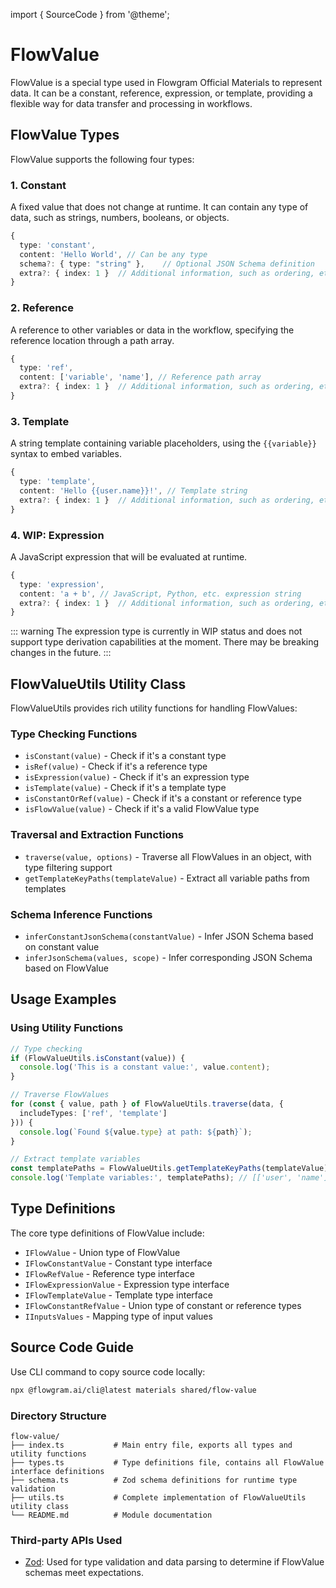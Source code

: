import { SourceCode } from '@theme';

# FlowValue

FlowValue is a special type used in Flowgram Official Materials to represent data. It can be a constant, reference, expression, or template, providing a flexible way for data transfer and processing in workflows.

## FlowValue Types

FlowValue supports the following four types:

### 1. Constant

A fixed value that does not change at runtime. It can contain any type of data, such as strings, numbers, booleans, or objects.

```typescript
{
  type: 'constant',
  content: 'Hello World', // Can be any type
  schema?: { type: "string" },    // Optional JSON Schema definition
  extra?: { index: 1 }  // Additional information, such as ordering, etc.
}
```

### 2. Reference

A reference to other variables or data in the workflow, specifying the reference location through a path array.

```typescript
{
  type: 'ref',
  content: ['variable', 'name'], // Reference path array
  extra?: { index: 1 }  // Additional information, such as ordering, etc.
}
```

### 3. Template

A string template containing variable placeholders, using the `{{variable}}` syntax to embed variables.

```typescript
{
  type: 'template',
  content: 'Hello {{user.name}}!', // Template string
  extra?: { index: 1 }  // Additional information, such as ordering, etc.
}
```

### 4. WIP: Expression

A JavaScript expression that will be evaluated at runtime.

```typescript
{
  type: 'expression',
  content: 'a + b', // JavaScript, Python, etc. expression string
  extra?: { index: 1 }  // Additional information, such as ordering, etc.
}
```

::: warning
The expression type is currently in WIP status and does not support type derivation capabilities at the moment. There may be breaking changes in the future.
:::

## FlowValueUtils Utility Class

FlowValueUtils provides rich utility functions for handling FlowValues:

### Type Checking Functions

* `isConstant(value)` - Check if it's a constant type
* `isRef(value)` - Check if it's a reference type
* `isExpression(value)` - Check if it's an expression type
* `isTemplate(value)` - Check if it's a template type
* `isConstantOrRef(value)` - Check if it's a constant or reference type
* `isFlowValue(value)` - Check if it's a valid FlowValue type

### Traversal and Extraction Functions

* `traverse(value, options)` - Traverse all FlowValues in an object, with type filtering support
* `getTemplateKeyPaths(templateValue)` - Extract all variable paths from templates

### Schema Inference Functions

* `inferConstantJsonSchema(constantValue)` - Infer JSON Schema based on constant value
* `inferJsonSchema(values, scope)` - Infer corresponding JSON Schema based on FlowValue

## Usage Examples

### Using Utility Functions

```typescript
// Type checking
if (FlowValueUtils.isConstant(value)) {
  console.log('This is a constant value:', value.content);
}

// Traverse FlowValues
for (const { value, path } of FlowValueUtils.traverse(data, {
  includeTypes: ['ref', 'template']
})) {
  console.log(`Found ${value.type} at path: ${path}`);
}

// Extract template variables
const templatePaths = FlowValueUtils.getTemplateKeyPaths(templateValue);
console.log('Template variables:', templatePaths); // [['user', 'name'], ['count']]
```

## Type Definitions

<SourceCode href="https://github.com/bytedance/flowgram.ai/tree/main/packages/materials/form-materials/src/shared/flow-value/types.ts" />

The core type definitions of FlowValue include:

* `IFlowValue` - Union type of FlowValue
* `IFlowConstantValue` - Constant type interface
* `IFlowRefValue` - Reference type interface
* `IFlowExpressionValue` - Expression type interface
* `IFlowTemplateValue` - Template type interface
* `IFlowConstantRefValue` - Union type of constant or reference types
* `IInputsValues` - Mapping type of input values

## Source Code Guide

<SourceCode href="https://github.com/bytedance/flowgram.ai/tree/main/packages/materials/form-materials/src/shared/flow-value" />

Use CLI command to copy source code locally:

```bash
npx @flowgram.ai/cli@latest materials shared/flow-value
```

### Directory Structure

```
flow-value/
├── index.ts           # Main entry file, exports all types and utility functions
├── types.ts           # Type definitions file, contains all FlowValue interface definitions
├── schema.ts          # Zod schema definitions for runtime type validation
├── utils.ts           # Complete implementation of FlowValueUtils utility class
└── README.md          # Module documentation
```

### Third-party APIs Used

* [Zod](https://v3.zod.dev/): Used for type validation and data parsing to determine if FlowValue schemas meet expectations.
